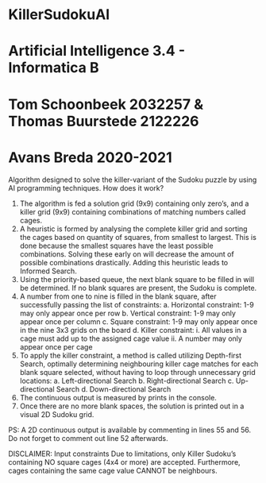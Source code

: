# KillerSudokuAI
# Artificial Intelligence 3.4 - Informatica B
# Tom Schoonbeek 2032257 & Thomas Buurstede 2122226
# Avans Breda 2020-2021

Algorithm designed to solve the killer-variant of the Sudoku puzzle by using AI programming techniques.
How does it work?

1.	The algorithm is fed a solution grid (9x9) containing only zero’s, and a killer grid (9x9) containing combinations of matching numbers called cages. 
2.	A heuristic is formed by analysing the complete killer grid and sorting the cages based on quantity of squares, from smallest to largest. This is done because the smallest squares have the least possible combinations. Solving these early on will decrease the amount of possible combinations drastically. Adding this heuristic leads to Informed Search.
3.	Using the priority-based queue, the next blank square to be filled in will be determined. If no blank squares are present, the Sudoku is complete.
4.	A number from one to nine is filled in the blank square, after successfully passing the list of constraints:
  a.	Horizontal constraint: 1-9 may only appear once per row
  b.	Vertical constraint: 1-9 may only appear once per column
  c.	Square constraint: 1-9 may only appear once in the nine 3x3 grids on the board
  d.	Killer constraint: 
    i.	All values in a cage must add up to the assigned cage value
    ii.	A number may only appear once per cage
5.	To apply the killer constraint, a method is called utilizing Depth-first Search, optimally determining neighbouring killer cage matches for each blank square selected, without having to loop through unnecessary grid locations:
  a.	Left-directional Search
  b.	Right-directional Search
  c.	Up-directional Search
  d.	Down-directional Search
6.	The continuous output is measured by prints in the console. 
7.	Once there are no more blank spaces, the solution is printed out in a visual 2D Sudoku grid.

PS: A 2D continuous output is available by commenting in lines 55 and 56. Do not forget to comment out line 52 afterwards.

DISCLAIMER: Input constraints
Due to limitations, only Killer Sudoku’s containing NO square cages (4x4 or more) are accepted. Furthermore, cages containing the same cage value CANNOT be neighbours.

